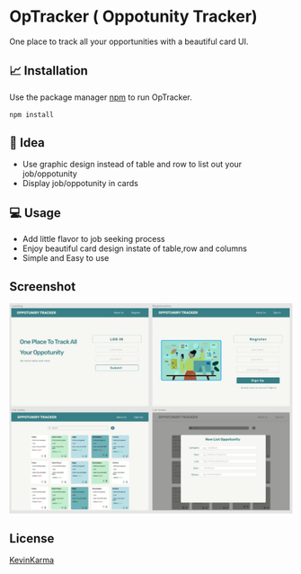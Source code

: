 # OpTracker ( Oppotunity Tracker)

One place to track all your opportunities with a beautiful card UI.

## :chart_with_upwards_trend: Installation

Use the package manager [npm](https://www.npmjs.com/) to run OpTracker.

```bash
npm install
```

## :dart: Idea
- Use graphic design instead of table and row to list out your job/oppotunity 
- Display job/oppotunity in cards

## :computer: Usage 

- Add little flavor to job seeking process
- Enjoy beautiful card design instate of table,row and columns
- Simple and Easy to use


## Screenshot

![](mockup.JPG)

## License
[KevinKarma](https://www.kevinkarma.com)